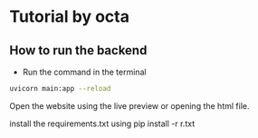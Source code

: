 # Tutorial by octa
 ## How to run the backend
 - Run the command in the terminal
 ```bash
 uvicorn main:app --reload
 ```
  Open the website using the live preview or opening the html file.

install the requirements.txt
using pip install -r r.txt
